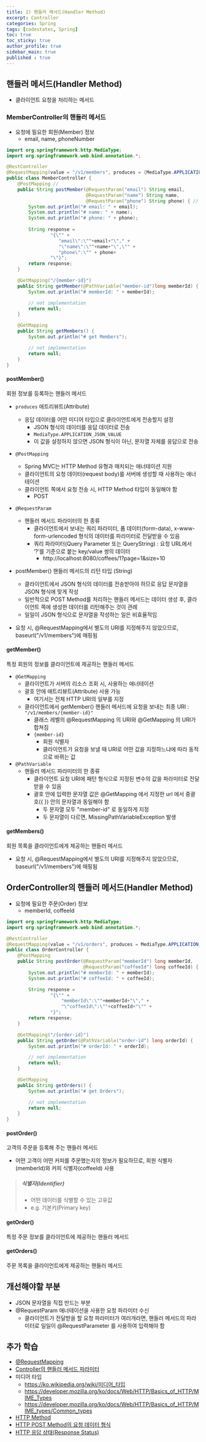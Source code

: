 ```yaml
---
title: 2) 핸들러 메서드(Handler Method)
excerpt: Controller
categories: Spring
tags: [codestates, Spring]
toc: true
toc_sticky: true
author_profile: true
sidebar_main: true
published : true
---
```


## 핸들러 메서드(Handler Method)
- 클라이언트 요청을 처리하는 메서드

### MemberController의 핸들러 메서드
- 요청에 필요한 회원(Member) 정보
  - email, name, phoneNumber 

```java
import org.springframework.http.MediaType;
import org.springframework.web.bind.annotation.*;

@RestController
@RequestMapping(value = "/v1/members", produces = {MediaType.APPLICATION_JSON_VALUE}) //
public class MemberController {
    @PostMapping //
    public String postMember(@RequestParam("email") String email,
                             @RequestParam("name") String name,
                             @RequestParam("phone") String phone) { //
        System.out.println("# email: " + email);
        System.out.println("# name: " + name);
        System.out.println("# phone: " + phone);
        
        String response =
                "{\"" + 
                   "email\":\""+email+"\"," + 
                   "\"name\":\""+name+"\",\"" + 
                   "phone\":\"" + phone+ 
                "\"}";
        return response;
    }

    @GetMapping("/{member-id}")
    public String getMember(@PathVariable("member-id")long memberId) {
        System.out.println("# memberId: " + memberId);

        // not implementation
        return null;
    }

    @GetMapping
    public String getMembers() {
        System.out.println("# get Members");

        // not implementation
        return null;
    }
}
```

#### postMember()
회원 정보를 등록하는 핸들러 메서드
- ```produces``` 애트리뷰트(Attribute)
  - 응답 데이터를 어떤 미디어 타입으로 클라이언트에게 전송할지 설정
    - JSON 형식의 데이터를 응답 데이터로 전송
    - ```MediaType.APPLICATION_JSON_VALUE``` 
    - 이 값을 설정하지 않으면 JSON 형식이 아닌, 문자열 자체를 응답으로 전송
  
- ```@PostMapping```
  - Spring MVC는 HTTP Method 유형과 매치되는 애너테이션 지원
  - 클라이언트의 요청 데이터(request body)를 서버에 생성할 때 사용하는 애너테이션
  - 클라이언트 쪽에서 요청 전송 시, HTTP Method 타입이 동일해야 함
    - POST
- ```@RequestParam```
  - 핸들러 메서드 파라미터의 한 종류
    - 클라이언트에서 보내는 쿼리 파라미터, 폼 데이터(form-data), x-www-form-urlencoded 형식의 데이터를 파라미터로 전달받을 수 있음
    - 쿼리 파라미터(Query Parameter 또는 QueryString) : 요청 URL에서 ‘?’를 기준으로 붙는 key/value 쌍의 데이터
      - http://localhost:8080/coffees/1?page=1&size=10
- postMember() 핸들러 메서드의 리턴 타입 (String)
  - 클라이언트에서 JSON 형식의 데이터를 전송받아야 하므로 응답 문자열을 JSON 형식에 맞게 작성
  - 일반적으로 POST Method를 처리하는 핸들러 메서드는 데이터 생성 후, 클라이언트 쪽에 생성한 데이터를 리턴해주는 것이 관례
  - 일일이 JSON 형식으로 문자열을 작성하는 일은 비효율적임
- 요청 시, @RequestMapping에서 별도의 URI를 지정해주지 않았으므로, baseurl("/v1/members")에 매핑됨

#### getMember()
특정 회원의 정보를 클라이언트에 제공하는 핸들러 메서드

- ```@GetMapping```
  - 클라이언트가 서버의 리소스 조회 시, 사용하는 애너테이션
  - 괄호 안에 애트리뷰트(Attribute) 사용 가능
    - 여기서는 전체 HTTP URI의 일부를 지정
  - 클라이언트에서 getMember() 핸들러 메서드에 요청을 보내는 최종 URI : ```"/v1/members/{member-id}"```
    - 클래스 레벨의 @RequestMapping 의 URI와 @GetMapping 의 URI가 합쳐짐
    - ```{member-id}``` 
      - 회원 식별자
      - 클라이언트가 요청을 보낼 때 URI로 어떤 값을 지정하느냐에 따라 동적으로 바뀌는 값
- ```@PathVariable```
  - 핸들러 메서드 파라미터의 한 종류
    - 클라이언트 요청 URI에 패턴 형식으로 지정된 변수의 값을 파라미터로 전달받을 수 있음
    - 괄호 안에 입력한 문자열 값은 @GetMapping 에서 지정한 url 에서 중괄호({ }) 안의 문자열과 동일해야 함
      - 두 문자열 모두 "member-id" 로 동일하게 지정
      - 두 문자열이 다르면, MissingPathVariableException 발생


#### getMembers()
회원 목록을 클라이언트에게 제공하는 핸들러 메서드

- 요청 시, @RequestMapping에서 별도의 URI를 지정해주지 않았으므로, baseurl("/v1/members")에 매핑됨



## OrderController의 핸들러 메서드(Handler Method)
- 요청에 필요한 주문(Order) 정보
  - memberId, coffeeId

```java
import org.springframework.http.MediaType;
import org.springframework.web.bind.annotation.*;

@RestController
@RequestMapping(value = "/v1/orders", produces = MediaType.APPLICATION_JSON_VALUE)
public class OrderController {
    @PostMapping
    public String postOrder(@RequestParam("memberId") long memberId,
                            @RequestParam("coffeeId") long coffeeId) {
        System.out.println("# memberId: " + memberId);
        System.out.println("# coffeeId: " + coffeeId);

        String response =
                "{\"" +
                    "memberId\":\""+memberId+"\"," +
                    "\"coffeeId\":\""+coffeeId+"\"" +
                "}";
        return response;
    }

    @GetMapping("/{order-id}")
    public String getOrder(@PathVariable("order-id") long orderId) {
        System.out.println("# orderId: " + orderId);

        // not implementation
        return null;
    }

    @GetMapping
    public String getOrders() {
        System.out.println("# get Orders");

        // not implementation
        return null;
    }
}
```

#### postOrder()
고객의 주문을 등록해 주는 핸들러 메서드

- 어떤 고객이 어떤 커피를 주문했는지의 정보가 필요하므로, 회원 식별자(memberId)와 커피 식별자(coffeeId) 사용

> ##### 식별자(Identifier)
> - 어떤 데이터를 식별할 수 있는 고유값
> - e.g. 기본키(Primary key)

#### getOrder() 
특정 주문 정보를 클라이언트에 제공하는 핸들러 메서드

#### getOrders() 
주문 목록을 클라이언트에게 제공하는 핸들러 메서드



## 개선해야할 부분
- JSON 문자열을 직접 만드는 부분
- @RequestParam 애너테이션을 사용한 요청 파라미터 수신
  - 클라이언트가 전달받을 할 요청 파라미터가 여러개라면, 핸들러 메서드의 파라미터로 일일이 @RequestParameter 를 사용하여 입력해야 함



## 추가 학습
- [@RequestMapping](https://itvillage.tistory.com/40)
- [Controller의 핸들러 메서드 파라미터](https://itvillage.tistory.com/41)
- 미디어 타입
  - https://ko.wikipedia.org/wiki/미디어_타입
  - https://developer.mozilla.org/ko/docs/Web/HTTP/Basics_of_HTTP/MIME_Types
  - https://developer.mozilla.org/ko/docs/Web/HTTP/Basics_of_HTTP/MIME_types/Common_types
- [HTTP Method](https://developer.mozilla.org/ko/docs/Web/HTTP/Methods)
- [HTTP POST Method의 요청 데이터 형식](https://developer.mozilla.org/ko/docs/Web/HTTP/Methods/POST)
- [HTTP 응답 상태(Response Status)](https://developer.mozilla.org/ko/docs/Web/HTTP/Status)

